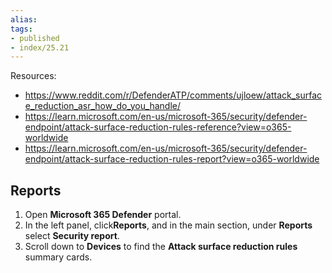 ```yaml
---
alias:
tags:
- published
- index/25.21
---
```


Resources: 
- https://www.reddit.com/r/DefenderATP/comments/ujloew/attack_surface_reduction_asr_how_do_you_handle/
- https://learn.microsoft.com/en-us/microsoft-365/security/defender-endpoint/attack-surface-reduction-rules-reference?view=o365-worldwide
- https://learn.microsoft.com/en-us/microsoft-365/security/defender-endpoint/attack-surface-reduction-rules-report?view=o365-worldwide

## Reports

1. Open **Microsoft 365 Defender** portal.
2. In the left panel, click**Reports**, and in the main section, under **Reports** select **Security report**.
3. Scroll down to **Devices** to find the **Attack surface reduction rules** summary cards.



